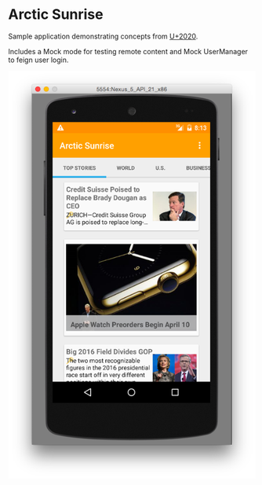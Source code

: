 # Arctic Sunrise

Sample application demonstrating concepts from [U+2020](https://github.com/JakeWharton/u2020).

Includes a Mock mode for testing remote content and Mock UserManager to feign user login.

![screenshot](screenshot.png)

